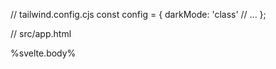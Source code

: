 // tailwind.config.cjs
const config = {
darkMode: 'class'
// ...
};

// src/app.html

<body class="bg-white dark:bg-gray-800">
  <div>%svelte.body%</div>
</body>
